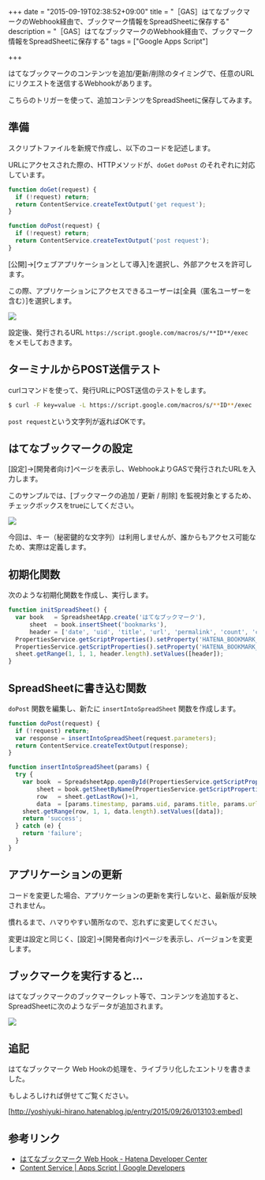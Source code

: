 +++
date = "2015-09-19T02:38:52+09:00"
title = "［GAS］はてなブックマークのWebhook経由で、ブックマーク情報をSpreadSheetに保存する"
description = "［GAS］はてなブックマークのWebhook経由で、ブックマーク情報をSpreadSheetに保存する"
tags = ["Google Apps Script"]

+++

はてなブックマークのコンテンツを追加/更新/削除のタイミングで、任意のURLにリクエストを送信するWebhookがあります。

こちらのトリガーを使って、追加コンテンツをSpreadSheetに保存してみます。

## 準備

スクリプトファイルを新規で作成し、以下のコードを記述します。

URLにアクセスされた際の、HTTPメソッドが、`doGet` `doPost` のそれぞれに対応しています。

```javascript
function doGet(request) {
  if (!request) return;
  return ContentService.createTextOutput('get request');
}

function doPost(request) {
  if (!request) return;
  return ContentService.createTextOutput('post request');
}
```

[公開]→[ウェブアプリケーションとして導入]を選択し、外部アクセスを許可します。

この際、アプリケーションにアクセスできるユーザーは[全員（匿名ユーザーを含む）]を選択します。

![](https://i.gyazo.com/3c2c52a793cee8a6375ba74d9650f556.png)

設定後、発行されるURL `https://script.google.com/macros/s/**ID**/exec` をメモしておきます。

## ターミナルからPOST送信テスト

curlコマンドを使って、発行URLにPOST送信のテストをします。

```bash
$ curl -F key=value -L https://script.google.com/macros/s/**ID**/exec
```

`post request`という文字列が返ればOKです。

## はてなブックマークの設定

[設定]→[開発者向け]ページを表示し、WebhookよりGASで発行されたURLを入力します。

このサンプルでは、[ブックマークの追加 / 更新 / 削除] を監視対象とするため、チェックボックスをtrueにしてください。

![](https://i.gyazo.com/32881a1658c9c2a66122e59dce1e546e.png)

今回は、キー（秘密鍵的な文字列）は利用しませんが、誰からもアクセス可能なため、実際は定義します。

## 初期化関数

次のような初期化関数を作成し、実行します。

```javascript
function initSpreadSheet() {
  var book   = SpreadsheetApp.create('はてなブックマーク'),
      sheet  = book.insertSheet('bookmarks'),
      header = ['date', 'uid', 'title', 'url', 'permalink', 'count', 'comment', 'is_private', 'username', 'status'];
  PropertiesService.getScriptProperties().setProperty('HATENA_BOOKMARK_BOOK_ID', book.getId());
  PropertiesService.getScriptProperties().setProperty('HATENA_BOOKMARK_SHEET_NAME', sheet.getSheetName());
  sheet.getRange(1, 1, 1, header.length).setValues([header]);
}
```

## SpreadSheetに書き込む関数

`doPost` 関数を編集し、新たに `insertIntoSpreadSheet` 関数を作成します。

```javascript
function doPost(request) {
  if (!request) return;
  var response = insertIntoSpreadSheet(request.parameters);
  return ContentService.createTextOutput(response);
}

function insertIntoSpreadSheet(params) {
  try {
    var book  = SpreadsheetApp.openById(PropertiesService.getScriptProperties().getProperty('HATENA_BOOKMARK_BOOK_ID')),
        sheet = book.getSheetByName(PropertiesService.getScriptProperties().getProperty('HATENA_BOOKMARK_SHEET_NAME')),
        row   = sheet.getLastRow()+1,
        data  = [params.timestamp, params.uid, params.title, params.url, params.permalink, params.count, params.comment, params.is_private, params.username, params.status];
    sheet.getRange(row, 1, 1, data.length).setValues([data]);
    return 'success';
  } catch (e) {
    return 'failure';
  }
}
```

## アプリケーションの更新

コードを変更した場合、アプリケーションの更新を実行しないと、最新版が反映されません。

慣れるまで、ハマりやすい箇所なので、忘れずに変更してください。

変更は設定と同じく、[設定]→[開発者向け]ページを表示し、バージョンを変更します。

## ブックマークを実行すると...

はてなブックマークのブックマークレット等で、コンテンツを追加すると、SpreadSheetに次のようなデータが追加されます。

![](https://i.gyazo.com/cd901f8a63722f54547c5e3d1bd8682c.png)

## 追記

はてなブックマーク Web Hookの処理を、ライブラリ化したエントリを書きました。

もしよろしければ併せてご覧ください。

[http://yoshiyuki-hirano.hatenablog.jp/entry/2015/09/26/013103:embed]

## 参考リンク

* [はてなブックマーク Web Hook - Hatena Developer Center](http://developer.hatena.ne.jp/ja/documents/bookmark/apis/webhook)
* [Content Service | Apps Script | Google Developers](https://developers.google.com/apps-script/guides/content)

